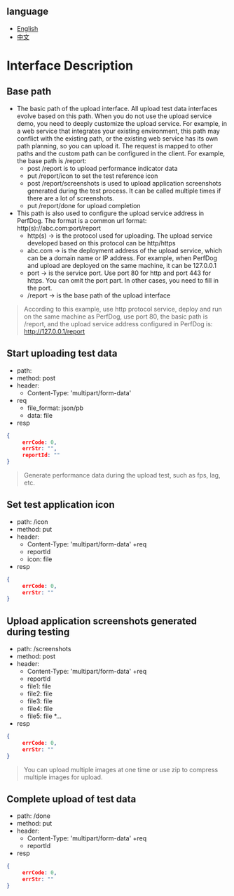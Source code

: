 ## language
- [English](api_reference.md)
- [中文](api_reference_zh.md)

# Interface Description
## Base path
+ The basic path of the upload interface. All upload test data interfaces evolve based on this path. When you do not use the upload service demo, you need to deeply customize the upload service. For example, in a web service that integrates your existing environment, this path may conflict with the existing path, or the existing web service has its own path planning, so you can upload it. The request is mapped to other paths and the custom path can be configured in the client.
For example, the base path is /report:
     + post /report is to upload performance indicator data
     + put /report/icon to set the test reference icon
     + post /report/screenshots is used to upload application screenshots generated during the test process. It can be called multiple times if there are a lot of screenshots.
     + put /report/done for upload completion
+ This path is also used to configure the upload service address in PerfDog. The format is a common url format: http(s)://abc.com:port/report
     + http(s) -> is the protocol used for uploading. The upload service developed based on this protocol can be http/https
     + abc.com -> is the deployment address of the upload service, which can be a domain name or IP address. For example, when PerfDog and upload are deployed on the same machine, it can be 127.0.0.1
     + port -> is the service port. Use port 80 for http and port 443 for https. You can omit the port part. In other cases, you need to fill in the port.
     + /report -> is the base path of the upload interface

> According to this example, use http protocol service, deploy and run on the same machine as PerfDog, use port 80, the basic path is /report, and the upload service address configured in PerfDog is: http://127.0.0.1/report

## Start uploading test data
+ path:
+ method: post
+ header:
     * Content-Type: 'multipart/form-data'
+ req
     * file_format: json/pb
     * data: file
+ resp
```json
{
     errCode: 0,
     errStr: "",
     reportId: ""
}
```

> Generate performance data during the upload test, such as fps, lag, etc.
>



## Set test application icon
+ path: /icon
+ method: put
+ header:
     * Content-Type: 'multipart/form-data'
+req
     * reportId
     * icon: file
+ resp
```json
{
     errCode: 0,
     errStr: ""
}
```

## Upload application screenshots generated during testing
+ path: /screenshots
+ method: post
+ header:
     * Content-Type: 'multipart/form-data'
+req
     * reportId
     * file1: file
     * file2: file
     * file3: file
     * file4: file
     * file5: file
     *...
+ resp
```json
{
     errCode: 0,
     errStr: ""
}
```


> You can upload multiple images at one time or use zip to compress multiple images for upload.


## Complete upload of test data
+ path: /done
+ method: put
+ header:
     * Content-Type: 'multipart/form-data'
+req
     * reportId
+ resp
```json
{
     errCode: 0,
     errStr: ""
}
```